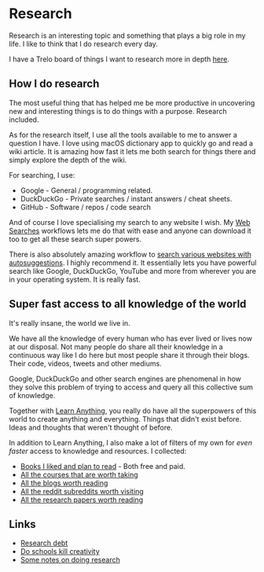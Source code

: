 # Research
Research is an interesting topic and something that plays a big role in my life. I like to think that I do research every day.

I have a Trelo board of things I want to research more in depth [here](https://trello.com/b/DOj0fSCB).

## How I do research
The most useful thing that has helped me be more productive in uncovering new and interesting things is to do things with a purpose. Research included.

As for the research itself, I use all the tools available to me to answer a question I have. I love using macOS dictionary app to quickly go and read a wiki article. It is amazing how fast it lets me both search for things there and simply explore the depth of the wiki.

For searching, I use:
- Google - General / programming related.
- DuckDuckGo - Private searches / instant answers / cheat sheets.
- GitHub - Software / repos / code search

And of course I love specialising my search to any website I wish. My [Web Searches](https://github.com/nikitavoloboev/alfred-web-searches) workflows lets me do that with ease and anyone can download it too to get all these search super powers.

There is also absolutely amazing workflow to [search various websites with autosuggestions](https://github.com/deanishe/alfred-searchio). I highly recommend it. It essentially lets you have powerful search like Google, DuckDuckGo, YouTube and more from wherever you are in your operating system. It is really fast.

## Super fast access to all knowledge of the world
It's really insane, the world we live in.

We have all the knowledge of every human who has ever lived or lives now at our disposal. Not many people do share all their knowledge in a continuous way like I do here but most people share it through their blogs. Their code, videos, tweets and other mediums.

Google, DuckDuckGo and other search engines are phenomenal in how they solve this problem of trying to access and query all this collective sum of knowledge.

Together with [Learn Anything](https://learn-anything.xyz/), you really do have all the superpowers of this world to create anything and everything. Things that didn't exist before. Ideas and thoughts that weren't thought of before.

In addition to Learn Anything, I also make a lot of filters of my own for _even faster_ access to knowledge and resources. I collected:
- [Books I liked and plan to read](https://github.com/learn-anything/books) - Both free and paid.
- [All the courses that are worth taking](https://github.com/learn-anything/courses)
- [All the blogs worth reading](https://github.com/learn-anything/blogs)
- [All the reddit subreddits worth visiting](https://github.com/learn-anything/reddit)
- [All the research papers worth reading](https://github.com/learn-anything/research-papers)

## Links
- [Research debt](https://distill.pub/2017/research-debt/)
- [Do schools kill creativity](https://www.youtube.com/watch?v=iG9CE55wbtY)
- [Some notes on doing research](https://www.reddit.com/r/MachineLearning/comments/73n9pm/d_confession_as_an_ai_researcher_seeking_advice/dnrsmh9/ "permalink")